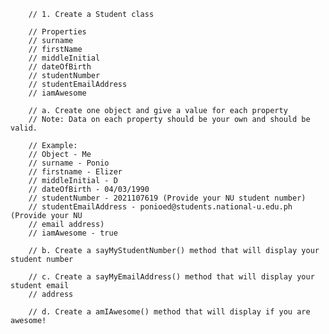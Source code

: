         // 1. Create a Student class

        // Properties
        // surname
        // firstName
        // middleInitial
        // dateOfBirth
        // studentNumber
        // studentEmailAddress
        // iamAwesome

        // a. Create one object and give a value for each property
        // Note: Data on each property should be your own and should be valid.

        // Example:
        // Object - Me
        // surname - Ponio
        // firstname - Elizer
        // middleInitial - D
        // dateOfBirth - 04/03/1990
        // studentNumber - 2021107619 (Provide your NU student number)
        // studentEmailAddress - ponioed@students.national-u.edu.ph (Provide your NU
        // email address)
        // iamAwesome - true

        // b. Create a sayMyStudentNumber() method that will display your student number

        // c. Create a sayMyEmailAddress() method that will display your student email
        // address

        // d. Create a amIAwesome() method that will display if you are awesome!

